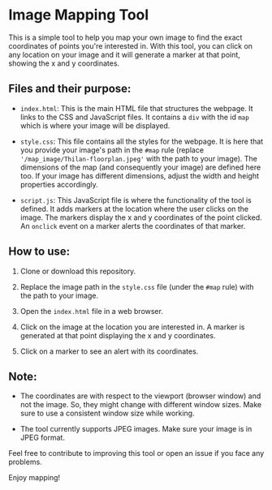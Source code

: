 # Image Mapping Tool

This is a simple tool to help you map your own image to find the exact coordinates of points you're interested in. With this tool, you can click on any location on your image and it will generate a marker at that point, showing the x and y coordinates.

## Files and their purpose:

- `index.html`: This is the main HTML file that structures the webpage. It links to the CSS and JavaScript files. It contains a `div` with the id `map` which is where your image will be displayed.

- `style.css`: This file contains all the styles for the webpage. It is here that you provide your image's path in the `#map` rule (replace `'/map_image/Thilan-floorplan.jpeg'` with the path to your image). The dimensions of the map (and consequently your image) are defined here too. If your image has different dimensions, adjust the width and height properties accordingly.

- `script.js`: This JavaScript file is where the functionality of the tool is defined. It adds markers at the location where the user clicks on the image. The markers display the x and y coordinates of the point clicked. An `onclick` event on a marker alerts the coordinates of that marker.

## How to use:

1. Clone or download this repository.

2. Replace the image path in the `style.css` file (under the `#map` rule) with the path to your image.

3. Open the `index.html` file in a web browser.

4. Click on the image at the location you are interested in. A marker is generated at that point displaying the x and y coordinates.

5. Click on a marker to see an alert with its coordinates.

## Note:

- The coordinates are with respect to the viewport (browser window) and not the image. So, they might change with different window sizes. Make sure to use a consistent window size while working.

- The tool currently supports JPEG images. Make sure your image is in JPEG format.

Feel free to contribute to improving this tool or open an issue if you face any problems.

Enjoy mapping!

